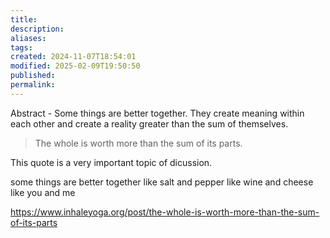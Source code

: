 ```yaml
---
title: 
description: 
aliases: 
tags: 
created: 2024-11-07T18:54:01
modified: 2025-02-09T19:50:50
published: 
permalink: 
---
```


Abstract - Some things are better together. They create meaning within each other and create a reality greater than the sum of themselves.


> The whole is worth more than the sum of its parts.

This quote is a very important topic of dicussion.



some things are better together
like salt and pepper
like wine and cheese
like you and me





https://www.inhaleyoga.org/post/the-whole-is-worth-more-than-the-sum-of-its-parts
